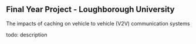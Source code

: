 ## Final Year Project - Loughborough University
 The impacts of caching on vehicle to vehicle (V2V) communication systems

todo: description
